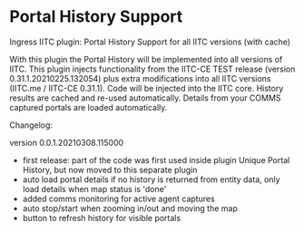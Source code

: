 # Portal History Support
Ingress IITC plugin: Portal History Support for all IITC versions (with cache)

With this plugin the Portal History will be implemented into all versions of IITC. This plugin injects functionality from the IITC-CE TEST release (version 0.31.1.20210225.132054) plus extra modifications into all IITC versions (IITC.me / IITC-CE 0.31.1). Code will be injected into the IITC core. History results are cached and re-used automatically. Details from your COMMS captured portals are loaded automatically.

Changelog:

version 0.0.1.20210308.115000
- first release: part of the code was first used inside plugin Unique Portal History, but now moved to this separate plugin
- auto load portal details if no history is returned from entity data, only load details when map status is 'done'
- added comms monitoring for active agent captures
- auto stop/start when zooming in/out and moving the map
- button to refresh history for visible portals
